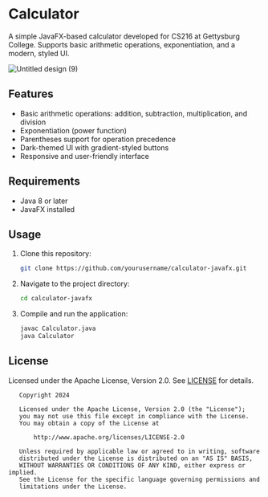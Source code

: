 # Calculator

A simple JavaFX-based calculator developed for CS216 at Gettysburg College. Supports basic arithmetic operations, exponentiation, and a modern, styled UI.

![Untitled design (9)](https://github.com/user-attachments/assets/4feadd11-d164-4a86-b3a8-fb1132c4ef36)



## Features
- Basic arithmetic operations: addition, subtraction, multiplication, and division
- Exponentiation (power function)
- Parentheses support for operation precedence
- Dark-themed UI with gradient-styled buttons
- Responsive and user-friendly interface

## Requirements
- Java 8 or later
- JavaFX installed

## Usage
1. Clone this repository:
   ```sh
   git clone https://github.com/yourusername/calculator-javafx.git
   ```
2. Navigate to the project directory:
   ```sh
   cd calculator-javafx
   ```
3. Compile and run the application:
   ```sh
   javac Calculator.java
   java Calculator
   ```

## License

Licensed under the Apache License, Version 2.0. See [LICENSE](LICENSE) for details.

```
   Copyright 2024

   Licensed under the Apache License, Version 2.0 (the "License");
   you may not use this file except in compliance with the License.
   You may obtain a copy of the License at

       http://www.apache.org/licenses/LICENSE-2.0

   Unless required by applicable law or agreed to in writing, software
   distributed under the License is distributed on an "AS IS" BASIS,
   WITHOUT WARRANTIES OR CONDITIONS OF ANY KIND, either express or implied.
   See the License for the specific language governing permissions and
   limitations under the License.
```

